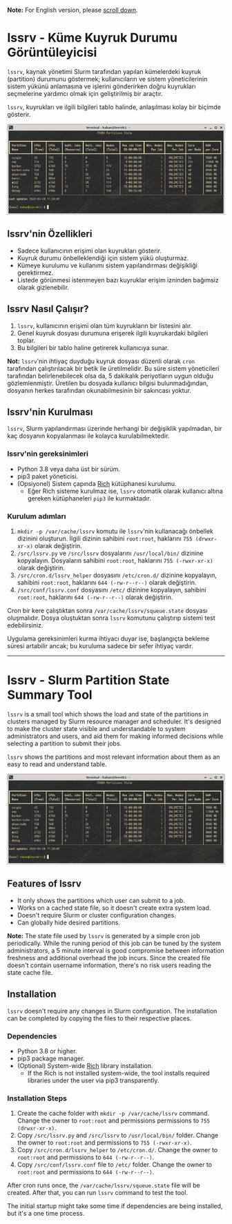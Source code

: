 **Note:** For English version, please [scroll down](#lssrv---slurm-partition-state-summary-tool).

# lssrv - Küme Kuyruk Durumu Görüntüleyicisi

`lssrv`, kaynak yönetimi Slurm tarafından yapılan kümelerdeki kuyruk (partition) durumunu göstermek; kullanıcıların ve sistem yöneticilerinin sistem yükünü anlamasına ve işlerini gönderirken doğru kuyrukları seçmelerine yardımcı olmak için geliştirilmiş bir araçtır.

`lssrv`, kuyrukları ve ilgili bilgileri tablo halinde, anlaşılması kolay bir biçimde gösterir.

![lssrv screenshot](doc/lssrv_screenshot.png "lssrv Ekran Görüntüsü")


## lssrv'nin Özellikleri

- Sadece kullanıcının erişimi olan kuyrukları gösterir.
- Kuyruk durumu önbelleklendiği için sistem yükü oluşturmaz.
- Kümeye kurulumu ve kullanımı sistem yapılandırması değişikliği gerektirmez.
- Listede görünmesi istenmeyen bazı kuyruklar erişim izninden bağımsiz olarak gizlenebilir.

## lssrv Nasıl Çalışır?

1. `lssrv`, kullanıcının erişimi olan tüm kuyrukların bir listesini alır.
2. Genel kuyruk dosyası durumuna erişerek ilgili kuyrukardaki bilgileri toplar.
3. Bu bilgileri bir tablo haline getirerek kullanıcıya sunar.

**Not:** `lssrv`'nin ihtiyaç duyduğu kuyruk dosyası düzenli olarak `cron` tarafından çalıştırılacak bir betik ile üretilmelidir. Bu süre sistem yöneticileri tarafından belirlenebilecek olsa da, 5 dakikalık periyotların uygun olduğu gözlemlenmiştir. Üretilen bu dosyada kullanıcı bilgisi bulunmadığından, dosyanın herkes tarafından okunabilmesinin bir sakıncası yoktur.

## lssrv'nin Kurulması

`lssrv`, Slurm yapılandırması üzerinde herhangi bir değişiklik yapılmadan, bir kaç dosyanın kopyalanması ile kolayca kurulabilmektedir.

### lssrv'nin gereksinimleri

- Python 3.8 veya daha üst bir sürüm.
- pip3 paket yöneticisi.
- (Opsiyonel) Sistem çapında [Rich](https://github.com/Textualize/rich) kütüphanesi kurulumu.
  - Eğer Rich sisteme kurulmaz ise, `lssrv` otomatik olarak kullanıcı altına gereken kütüphaneleri `pip3` ile kurmaktadır.

### Kurulum adımları
1. `mkdir -p /var/cache/lssrv` komutu ile `lssrv`'nin kullanacağı önbellek dizinini oluşturun. İlgili dizinin sahibini `root:root`, haklarını `755 (drwxr-xr-x)` olarak değiştirin. 
2. `/src/lssrv.py` ve `/src/lssrv` dosyalarını `/usr/local/bin/` dizinine kopyalayın. Dosyaların sahibini `root:root`, haklarını `755 (-rwxr-xr-x)` olarak değiştirin.
3. `/src/cron.d/lssrv_helper` dosyasını `/etc/cron.d/` dizinine kopyalayın, sahibini `root:root`, haklarını `644 (-rw-r--r--)` olarak değiştirin.
4. `/src/conf/lssrv.conf` dosyasını `/etc/` dizinine kopyalayın, sahibini `root:root`, haklarını `644 (-rw-r--r--)` olarak değiştirin.

Cron bir kere çalıştıktan sonra `/var/cache/lssrv/squeue.state` dosyası oluşmalıdır. Dosya oluştuktan sonra `lssrv` komutunu çalıştırıp sistemi test edebilirsiniz.

Uygulama gereksinimleri kurma ihtiyacı duyar ise, başlangıçta bekleme süresi artabilir ancak; bu kuruluma sadece bir sefer ihtiyaç vardır.

---

# lssrv - Slurm Partition State Summary Tool

`lssrv` is a small tool which shows the load and state of the partitions in clusters managed by Slurm resource manager and scheduler. It's designed to make the cluster state visible and understandable to system administrators and users, and aid them for making informed decisions while selecting a partition to submit their jobs.

`lssrv` shows the partitions and most relevant information about them as an easy to read and understand table.

![lssrv screenshot](doc/lssrv_screenshot.png "Screenshot of lssrv")

## Features of lssrv

- It only shows the partitions which user can submit to a job.
- Works on a cached state file, so it doesn't create extra system load.
- Doesn't require Slurm or cluster configuration changes.
- Can globally hide desired partitions.

**Note:** The state file used by `lssrv` is generated by a simple cron job periodically. While the runing period of this job can be tuned by the system administrators, a 5 minute interval is good compromise between information freshness and additional overhead the job incurs. Since the created file doesn't contain username information, there's no risk users reading the state cache file.

## Installation

`lssrv` doesn't require any changes in Slurm configuration. The installation can be completed by copying the files to their respective places.

### Dependencies

- Python 3.8 or higher.
- pip3 package manager.
- (Optional) System-wide [Rich](https://github.com/Textualize/rich) library installation.
  - If the Rich is not installed system-wide, the tool installs required libraries under the user via pip3 transparently.

### Installation Steps

1. Create the cache folder with `mkdir -p /var/cache/lssrv` command. Change the owner to `root:root` and permissions permissions to `755 (drwxr-xr-x)`.
2. Copy `/src/lssrv.py` and `/src/lssrv` to `/usr/local/bin/` folder. Change the owner to `root:root` and permissions to `755 (-rwxr-xr-x)`.
3. Copy `/src/cron.d/lssrv_helper` to `/etc/cron.d/`. Change the owner to `root:root` and permissions to `644 (-rw-r--r--)`.
4. Copy `/src/conf/lssrv.conf` file to `/etc/` folder. Change the owner to `root:root` and permissions to `644 (-rw-r--r--)`.

After cron runs once, the `/var/cache/lssrv/squeue.state` file will be created. After that, you can run `lssrv` command to test the tool.

The initial startup might take some time if dependencies are being installed, but it's a one time process.
